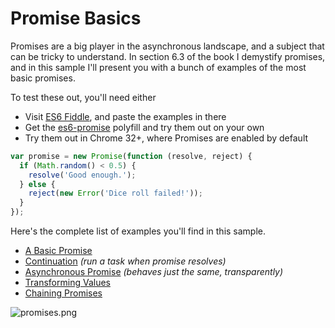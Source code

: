 # Promise Basics

Promises are a big player in the asynchronous landscape, and a subject that can be tricky to understand. In section 6.3 of the book I demystify promises, and in this sample I'll present you with a bunch of examples of the most basic promises.

To test these out, you'll need either

- Visit [ES6 Fiddle][5], and paste the examples in there
- Get the [es6-promise][6] polyfill and try them out on your own
- Try them out in Chrome 32+, where Promises are enabled by default

```js
var promise = new Promise(function (resolve, reject) {
  if (Math.random() < 0.5) {
    resolve('Good enough.');
  } else {
    reject(new Error('Dice roll failed!'));
  }
});
```

Here's the complete list of examples you'll find in this sample.

- [A Basic Promise][1]
- [Continuation][2] _(run a task when promise resolves)_
- [Asynchronous Promise][3] _(behaves just the same, transparently)_
- [Transforming Values][7]
- [Chaining Promises][8]

![promises.png][4]

[1]: https://github.com/bevacqua/buildfirst/tree/master/ch06/08_promise_basics/01_basic.js
[2]: https://github.com/bevacqua/buildfirst/tree/master/ch06/08_promise_basics/02_thenable.js
[3]: https://github.com/bevacqua/buildfirst/tree/master/ch06/08_promise_basics/03_async-promise.js
[4]: https://raw.github.com/bevacqua/buildfirst/master/images/promises.png
[5]: http://www.es6fiddle.net/ "ES6 Fiddle Online"
[6]: https://github.com/jakearchibald/es6-promise "ES6 Promise Polyfill by Jake Archibald"
[7]: https://github.com/bevacqua/buildfirst/tree/master/ch06/08_promise_basics/04_transforming-values.js
[8]: https://github.com/bevacqua/buildfirst/tree/master/ch06/08_promise_basics/05_chaining-promises.js
